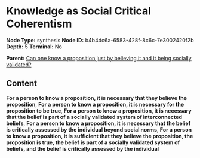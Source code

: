 # Knowledge as Social Critical Coherentism

**Node Type:** synthesis
**Node ID:** b4b4dc6a-6583-428f-8c6c-7e3002420f2b
**Depth:** 5
**Terminal:** No

**Parent:** [Can one know a proposition just by believing it and it being socially validated?](can-one-know-a-proposition-just-by-believing-it-and-it-being-socially-validated-antithesis-baf1b46a-6a85-4800-862e-a59eb479181b.md)

## Content

**For a person to know a proposition, it is necessary that they believe the proposition**, **For a person to know a proposition, it is necessary for the proposition to be true**, **For a person to know a proposition, it is necessary that the belief is part of a socially validated system of interconnected beliefs**, **For a person to know a proposition, it is necessary that the belief is critically assessed by the individual beyond social norms**, **For a person to know a proposition, it is sufficient that they believe the proposition, the proposition is true, the belief is part of a socially validated system of beliefs, and the belief is critically assessed by the individual**
